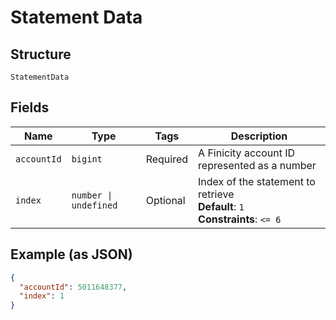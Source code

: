 
# Statement Data

## Structure

`StatementData`

## Fields

| Name | Type | Tags | Description |
|  --- | --- | --- | --- |
| `accountId` | `bigint` | Required | A Finicity account ID represented as a number |
| `index` | `number \| undefined` | Optional | Index of the statement to retrieve<br>**Default**: `1`<br>**Constraints**: `<= 6` |

## Example (as JSON)

```json
{
  "accountId": 5011648377,
  "index": 1
}
```

